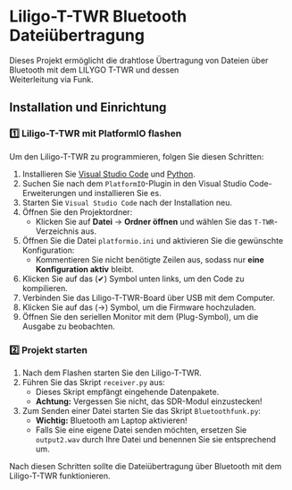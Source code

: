 # Liligo-T-TWR Bluetooth Dateiübertragung

Dieses Projekt ermöglicht die drahtlose Übertragung von Dateien über Bluetooth mit dem LILYGO T-TWR und dessen  
Weiterleitung via Funk.

## Installation und Einrichtung

### 1️⃣ Liligo-T-TWR mit PlatformIO flashen

Um den Liligo-T-TWR zu programmieren, folgen Sie diesen Schritten:

1. Installieren Sie [Visual Studio Code](https://code.visualstudio.com/) und [Python](https://www.python.org/).
2. Suchen Sie nach dem `PlatformIO`-Plugin in den Visual Studio Code-Erweiterungen und installieren Sie es.
3. Starten Sie `Visual Studio Code` nach der Installation neu.
4. Öffnen Sie den Projektordner:
   - Klicken Sie auf **Datei** → **Ordner öffnen** und wählen Sie das `T-TWR`-Verzeichnis aus.
5. Öffnen Sie die Datei `platformio.ini` und aktivieren Sie die gewünschte Konfiguration:
   - Kommentieren Sie nicht benötigte Zeilen aus, sodass nur **eine Konfiguration aktiv** bleibt.
6. Klicken Sie auf das (✔) Symbol unten links, um den Code zu kompilieren.
7. Verbinden Sie das Liligo-T-TWR-Board über USB mit dem Computer.
8. Klicken Sie auf das (→) Symbol, um die Firmware hochzuladen.
9. Öffnen Sie den seriellen Monitor mit dem (Plug-Symbol), um die Ausgabe zu beobachten.

### 2️⃣ Projekt starten

1. Nach dem Flashen starten Sie den Liligo-T-TWR.
2. Führen Sie das Skript `receiver.py` aus:
   - Dieses Skript empfängt eingehende Datenpakete.
   - **Achtung:** Vergessen Sie nicht, das SDR-Modul einzustecken!
3. Zum Senden einer Datei starten Sie das Skript `Bluetoothfunk.py`:
   - **Wichtig:** Bluetooth am Laptop aktivieren!
   - Falls Sie eine eigene Datei senden möchten, ersetzen Sie `output2.wav` durch Ihre Datei und benennen Sie sie entsprechend um.

Nach diesen Schritten sollte die Dateiübertragung über Bluetooth mit dem Liligo-T-TWR funktionieren.
